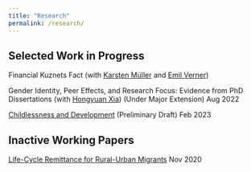 ```yaml
---
title: "Research"
permalink: /research/
---
```

## Selected Work in Progress

Financial Kuznets Fact (with [Karsten M&uuml;ller](https://www.karstenmueller.com/) and [Emil Verner](https://www.emilverner.com/))

Gender Identity, Peer Effects, and Research Focus: Evidence from PhD Dissertations (with [Hongyuan Xia](https://economics.cornell.edu/hongyuan-xia)) (Under Major Extension) Aug 2022

[Childlessness and Development](https://paulwdai.github.io/files/childlessness.pdf) (Preliminary Draft) Feb 2023


## Inactive Working Papers

[Life-Cycle Remittance for Rural-Urban Migrants](https://paulwdai.github.io/files/remittance.pdf) Nov 2020
